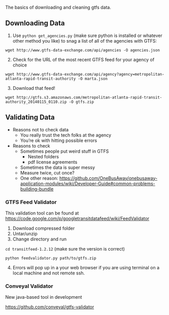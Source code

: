 The basics of downloading and cleaning gtfs data.

## Downloading Data

1. Use `python get_agencies.py` (make sure python is installed or whatever other method you like) to snag a list of all of the agencies with GTFS:

`wget http://www.gtfs-data-exchange.com/api/agencies -O agencies.json`

2. Check for the URL of the most recent GTFS feed for your agency of choice

`wget http://www.gtfs-data-exchange.com/api/agency?agency=metropolitan-atlanta-rapid-transit-authority -O marta.json`

3. Download that feed!

`wget http://gtfs.s3.amazonaws.com/metropolitan-atlanta-rapid-transit-authority_20140115_0110.zip -O gtfs.zip`

## Validating Data

* Reasons not to check data
  * You really trust the tech folks at the agency
  * You’re ok with hitting possible errors
* Reasons to check
  * Sometimes people put weird stuff in GTFS
    * Nested folders
    * pdf license agreements
  * Sometimes the data is super messy
  * Measure twice, cut once?
  * One other reason: https://github.com/OneBusAway/onebusaway-application-modules/wiki/Developer-Guide#common-problems-building-bundle

### GTFS Feed Validator

This validation tool can be found at https://code.google.com/p/googletransitdatafeed/wiki/FeedValidator 
1. Download compressed folder
2. Untar/unzip
3. Change directory and run

`cd transitfeed-1.2.12` (make sure the version is correct)

`python feedvalidator.py path/to/gtfs.zip`

4. Errors will pop up in a your web browser if you are using terminal on a local machine and not remote ssh.

### Conveyal Validator

New java-based tool in development

https://github.com/conveyal/gtfs-validator
